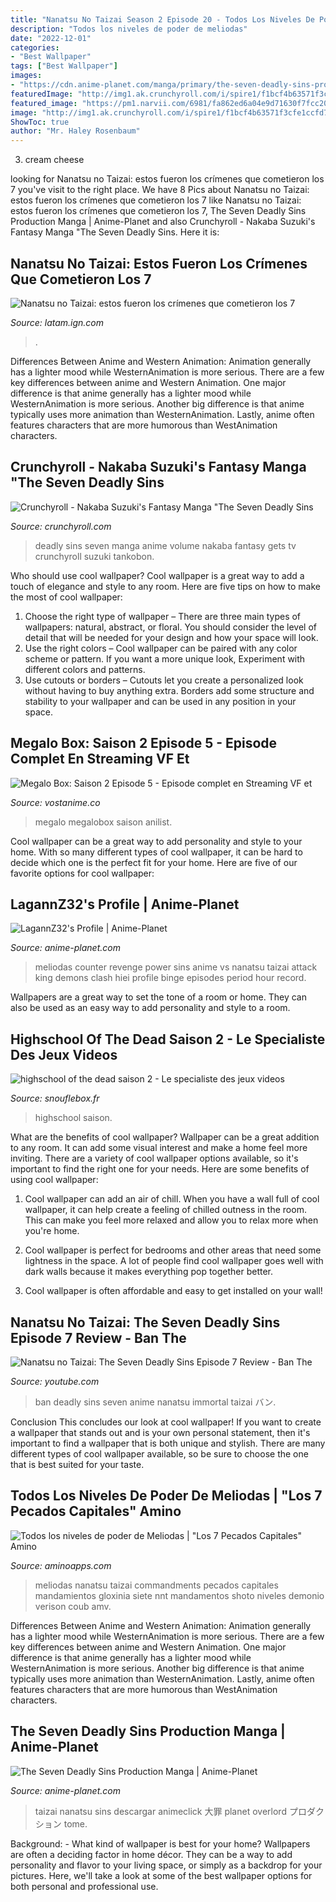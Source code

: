 ```yaml
---
title: "Nanatsu No Taizai Season 2 Episode 20 - Todos Los Niveles De Poder De Meliodas"
description: "Todos los niveles de poder de meliodas"
date: "2022-12-01"
categories:
- "Best Wallpaper"
tags: ["Best Wallpaper"]
images:
- "https://cdn.anime-planet.com/manga/primary/the-seven-deadly-sins-production-1.jpg?t=1625805999"
featuredImage: "http://img1.ak.crunchyroll.com/i/spire1/f1bcf4b63571f3cfe1ccfd7aa7fdd8441397612334_full.jpg"
featured_image: "https://pm1.narvii.com/6981/fa862ed6a04e9d71630f7fcc205673ff047b1922r1-768-432v2_hq.jpg"
image: "http://img1.ak.crunchyroll.com/i/spire1/f1bcf4b63571f3cfe1ccfd7aa7fdd8441397612334_full.jpg"
ShowToc: true
author: "Mr. Haley Rosenbaum"
---
```



3. cream cheese 

	

		
looking for Nanatsu no Taizai: estos fueron los crímenes que cometieron los 7 you've visit to the right place. We have 8 Pics about Nanatsu no Taizai: estos fueron los crímenes que cometieron los 7 like Nanatsu no Taizai: estos fueron los crímenes que cometieron los 7, The Seven Deadly Sins Production Manga | Anime-Planet and also Crunchyroll - Nakaba Suzuki&#039;s Fantasy Manga &quot;The Seven Deadly Sins. Here it is:
		
    
## Nanatsu No Taizai: Estos Fueron Los Crímenes Que Cometieron Los 7

<img loading=lazy src="https://sm.ign.com/t/ign_latam/screenshot/default/seven-deadly-sins_b78x.1280.jpg" onerror="this.onerror=null;this.src='https://tse4.mm.bing.net/th?id=OIP.1Vg4wCTgX5g4DeBImg6hSgHaEK&amp;pid=15.1';" alt="Nanatsu no Taizai: estos fueron los crímenes que cometieron los 7">

_Source: latam.ign.com_

>. 

	

Differences Between Anime and Western Animation: Animation generally has a lighter mood while WesternAnimation is more serious.
There are a few key differences between anime and Western Animation. One major difference is that anime generally has a lighter mood while WesternAnimation is more serious. Another big difference is that anime typically uses more animation than WesternAnimation. Lastly, anime often features characters that are more humorous than WestAnimation characters.

    
## Crunchyroll - Nakaba Suzuki&#039;s Fantasy Manga &quot;The Seven Deadly Sins

<img loading=lazy src="http://img1.ak.crunchyroll.com/i/spire1/f1bcf4b63571f3cfe1ccfd7aa7fdd8441397612334_full.jpg" onerror="this.onerror=null;this.src='https://tse2.mm.bing.net/th?id=OIP.pWjT_q6b_yISQQcOhk1IVAHaLC&amp;pid=15.1';" alt="Crunchyroll - Nakaba Suzuki&#039;s Fantasy Manga &quot;The Seven Deadly Sins">

_Source: crunchyroll.com_

>deadly sins seven manga anime volume nakaba fantasy gets tv crunchyroll suzuki tankobon. 

	

Who should use cool wallpaper?
Cool wallpaper is a great way to add a touch of elegance and style to any room. Here are five tips on how to make the most of cool wallpaper: 
1) Choose the right type of wallpaper – There are three main types of wallpapers: natural, abstract, or floral. You should consider the level of detail that will be needed for your design and how your space will look. 
2) Use the right colors – Cool wallpaper can be paired with any color scheme or pattern. If you want a more unique look, Experiment with different colors and patterns. 
3) Use cutouts or borders – Cutouts let you create a personalized look without having to buy anything extra. Borders add some structure and stability to your wallpaper and can be used in any position in your space.

    
## Megalo Box: Saison 2 Episode 5 - Episode Complet En Streaming VF Et

<img loading=lazy src="https://image.tmdb.org/t/p/w780/w4siNfaRhVhXBhaOel6F8bkNnYh.jpg" onerror="this.onerror=null;this.src='https://tse2.mm.bing.net/th?id=OIP.jW5azVCIzeIfWMaS8tSncwHaKP&amp;pid=15.1';" alt="Megalo Box: Saison 2 Episode 5 - Episode complet en Streaming VF et">

_Source: vostanime.co_

>megalo megalobox saison anilist. 

	

Cool wallpaper can be a great way to add personality and style to your home. With so many different types of cool wallpaper, it can be hard to decide which one is the perfect fit for your home. Here are five of our favorite options for cool wallpaper: 

    
## LagannZ32&#039;s Profile | Anime-Planet

<img loading=lazy src="http://images6.fanpop.com/image/photos/38300000/-Meliodas-Revenge-Counter-nanatsu-no-taizai-38363188-500-281.gif" onerror="this.onerror=null;this.src='https://tse2.mm.bing.net/th?id=OIP.EmTXpJqfIRmB_9_3zlMLJwHaEK&amp;pid=15.1';" alt="LagannZ32&#039;s Profile | Anime-Planet">

_Source: anime-planet.com_

>meliodas counter revenge power sins anime vs nanatsu taizai attack king demons clash hiei profile binge episodes period hour record. 

	

Wallpapers are a great way to set the tone of a room or home. They can also be used as an easy way to add personality and style to a room.

    
## Highschool Of The Dead Saison 2 - Le Specialiste Des Jeux Videos

<img loading=lazy src="http://www.snouflebox.fr/images/highschool-of-the-dead-saison-2_9.jpg" onerror="this.onerror=null;this.src='https://tse3.mm.bing.net/th?id=OIP.rhAAgmiJD_gjfFKnlJE0eAHaEK&amp;pid=15.1';" alt="highschool of the dead saison 2 - Le specialiste des jeux videos">

_Source: snouflebox.fr_

>highschool saison. 

	

What are the benefits of cool wallpaper?
Wallpaper can be a great addition to any room. It can add some visual interest and make a home feel more inviting. There are a variety of cool wallpaper options available, so it's important to find the right one for your needs. Here are some benefits of using cool wallpaper: 
1. Cool wallpaper can add an air of chill. When you have a wall full of cool wallpaper, it can help create a feeling of chilled outness in the room. This can make you feel more relaxed and allow you to relax more when you're home. 

2. Cool wallpaper is perfect for bedrooms and other areas that need some lightness in the space. A lot of people find cool wallpaper goes well with dark walls because it makes everything pop together better. 

3. Cool wallpaper is often affordable and easy to get installed on your wall!

    
## Nanatsu No Taizai: The Seven Deadly Sins Episode 7 Review - Ban The

<img loading=lazy src="https://i.ytimg.com/vi/lzNhBRCq3hc/hqdefault.jpg" onerror="this.onerror=null;this.src='https://tse1.mm.bing.net/th?id=OIP.gAQPDvkzOTBUPikhxL2rVQHaFj&amp;pid=15.1';" alt="Nanatsu no Taizai: The Seven Deadly Sins Episode 7 Review - Ban The">

_Source: youtube.com_

>ban deadly sins seven anime nanatsu immortal taizai バン. 

	

Conclusion
This concludes our look at cool wallpaper! If you want to create a wallpaper that stands out and is your own personal statement, then it's important to find a wallpaper that is both unique and stylish. There are many different types of cool wallpaper available, so be sure to choose the one that is best suited for your taste.

    
## Todos Los Niveles De Poder De Meliodas | &quot;Los 7 Pecados Capitales&quot; Amino

<img loading=lazy src="https://pm1.narvii.com/6981/fa862ed6a04e9d71630f7fcc205673ff047b1922r1-768-432v2_hq.jpg" onerror="this.onerror=null;this.src='https://tse4.mm.bing.net/th?id=OIP.8jwI7GU26z2szbn7cD0OzAHaEK&amp;pid=15.1';" alt="Todos los niveles de poder de Meliodas | &quot;Los 7 Pecados Capitales&quot; Amino">

_Source: aminoapps.com_

>meliodas nanatsu taizai commandments pecados capitales mandamientos gloxinia siete nnt mandamentos shoto niveles demonio verison coub amv. 

	

Differences Between Anime and Western Animation: Animation generally has a lighter mood while WesternAnimation is more serious.
There are a few key differences between anime and Western Animation. One major difference is that anime generally has a lighter mood while WesternAnimation is more serious. Another big difference is that anime typically uses more animation than WesternAnimation. Lastly, anime often features characters that are more humorous than WestAnimation characters.

    
## The Seven Deadly Sins Production Manga | Anime-Planet

<img loading=lazy src="https://cdn.anime-planet.com/manga/primary/the-seven-deadly-sins-production-1.jpg?t=1625805999" onerror="this.onerror=null;this.src='https://tse3.mm.bing.net/th?id=OIP.774IycB79VhQ5ypAQ5_kkAHaLH&amp;pid=15.1';" alt="The Seven Deadly Sins Production Manga | Anime-Planet">

_Source: anime-planet.com_

>taizai nanatsu sins descargar animeclick 大罪 planet overlord プロダクション tome. 

	

Background: - What kind of wallpaper is best for your home?
Wallpapers are often a deciding factor in home décor. They can be a way to add personality and flavor to your living space, or simply as a backdrop for your pictures. Here, we'll take a look at some of the best wallpaper options for both personal and professional use.

